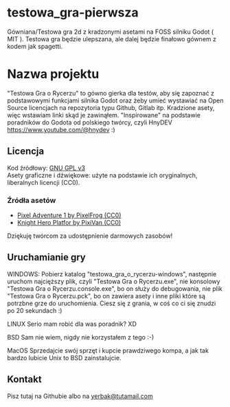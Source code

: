 # testowa_gra-pierwsza
Gówniana/Testowa gra 2d z kradzonymi asetami na FOSS silniku Godot ( MIT ). Testowa gra będzie ulepszana, ale dalej będzie finałowo gównem z kodem jak spagetti.

# Nazwa projektu

"Testowa Gra o Rycerzu" to gówno gierka dla testów, aby się zapoznać z podstawowymi funkcjami silnika Godot oraz żeby umieć wystawiać na Open Source licencjach na repozytoria typu Github, Gitlab itp. Kradzione asety, więc wstawiam linki skąd je zawinąłem. "Inspirowane" na podstawie poradników do Godota od polskiego twórcy, czyli HnyDEV https://www.youtube.com/@hnydev :)

## Licencja

Kod źródłowy: [GNU GPL v3](LICENSE)  
Asety graficzne i dźwiękowe: użyte na podstawie ich oryginalnych, liberalnych licencji (CC0).

### Źródła asetów

- [Pixel Adventure 1 by PixelFrog (CC0)](https://pixelfrog-assets.itch.io/pixel-adventure-1)
- [Knight Hero Platfor by PixiVan (CC0)](https://pixivan.itch.io/knight-hero-platfor)

Dziękuję twórcom za udostępnienie darmowych zasobów!

## Uruchamianie gry

WINDOWS:
Pobierz katalog "testowa_gra_o_rycerzu-windows", następnie uruchom najcięższy plik, czyli "Testowa Gra o Rycerzu.exe", nie konsolowy "Testowa Gra o Rycerzu.console.exe", bo on służy do debugowania, nie plik "Testowa Gra o Rycerzu.pck", bo on zawiera asety i inne pliki które są potrzbne grze do uruchomienia. Ciesz się z grania, w coś co ci się znudzi po 20 sekundach :)

LINUX
Serio mam robić dla was poradnik? XD

BSD
Sam nie wiem, nigdy nie korzystałem z tego :-)

MacOS
Sprzedajcie swój sprzęt i kupcie prawdziwego kompa, a jak tak bardzo lubicie Unix to BSD zainstalujcie.

## Kontakt

Pisz tutaj na Githubie albo na yerbak@tutamail.com
